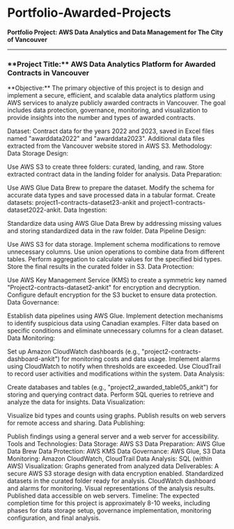 # Portfolio-Awarded-Projects

**Portfolio Project: AWS Data Analytics and Data Management for The City of Vancouver**<br><hr>
<h3>**Project Title:** AWS Data Analytics Platform for Awarded Contracts in Vancouver</h3>
**Objective:**
The primary objective of this project is to design and implement a secure, efficient, and scalable data analytics platform using AWS services to analyze publicly awarded contracts in Vancouver. The goal includes data protection, governance, monitoring, and visualization to provide insights into the number and types of awarded contracts.

Dataset:
Contract data for the years 2022 and 2023, saved in Excel files named "awarddata2022" and "awarddata2023".
Additional data files extracted from the Vancouver website stored in AWS S3.
Methodology:
Data Storage Design:

Use AWS S3 to create three folders: curated, landing, and raw.
Store extracted contract data in the landing folder for analysis.
Data Preparation:

Use AWS Glue Data Brew to prepare the dataset.
Modify the schema for accurate data types and save processed data in a tabular format.
Create datasets: project1-contracts-dataset23-ankit and project1-contracts-dataset2022-ankit.
Data Ingestion:

Standardize data using AWS Glue Data Brew by addressing missing values and storing standardized data in the raw folder.
Data Pipeline Design:

Use AWS S3 for data storage.
Implement schema modifications to remove unnecessary columns.
Use union operations to combine data from different tables.
Perform aggregation to calculate values for the specified bid types.
Store the final results in the curated folder in S3.
Data Protection:

Use AWS Key Management Service (KMS) to create a symmetric key named "Project2-contracts-dataset2-ankit" for encryption and decryption.
Configure default encryption for the S3 bucket to ensure data protection.
Data Governance:

Establish data pipelines using AWS Glue.
Implement detection mechanisms to identify suspicious data using Canadian examples.
Filter data based on specific conditions and eliminate unnecessary columns for a clean dataset.
Data Monitoring:

Set up Amazon CloudWatch dashboards (e.g., "project2-contracts-dashboard-ankit") for monitoring costs and data usage.
Implement alarms using CloudWatch to notify when thresholds are exceeded.
Use CloudTrail to record user activities and modifications within the system.
Data Analysis:

Create databases and tables (e.g., "project2_awarded_table05_ankit") for storing and querying contract data.
Perform SQL queries to retrieve and analyze the data for insights.
Data Visualization:

Visualize bid types and counts using graphs.
Publish results on web servers for remote access and sharing.
Data Publishing:

Publish findings using a general server and a web server for accessibility.
Tools and Technologies:
Data Storage: AWS S3
Data Preparation: AWS Glue Data Brew
Data Protection: AWS KMS
Data Governance: AWS Glue, S3
Data Monitoring: Amazon CloudWatch, CloudTrail
Data Analysis: SQL (within AWS)
Visualization: Graphs generated from analyzed data
Deliverables:
A secure AWS S3 storage design with data encryption enabled.
Standardized datasets in the curated folder ready for analysis.
CloudWatch dashboard and alarms for monitoring.
Visual representations of the analysis results.
Published data accessible on web servers.
Timeline:
The expected completion time for this project is approximately 8-10 weeks, including phases for data storage setup, governance implementation, monitoring configuration, and final analysis.
